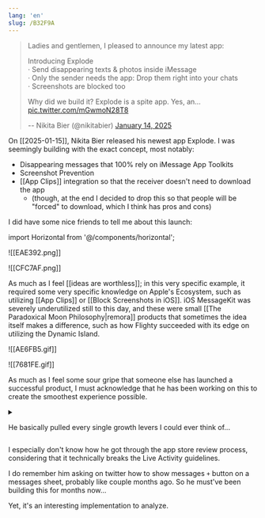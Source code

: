 ```yaml
---
lang: 'en'
slug: /B32F9A
---
```


> Ladies and gentlemen, I pleased to announce my latest app:
>
> Introducing Explode  
> · Send disappearing texts & photos inside iMessage  
> · Only the sender needs the app: Drop them right into your chats  
> · Screenshots are blocked too
>
> Why did we build it? Explode is a spite app. Yes, an… [pic.twitter.com/mGwmoN28T8](https://t.co/mGwmoN28T8)
>
> -- Nikita Bier (@nikitabier) [January 14, 2025](https://twitter.com/nikitabier/status/1879206793118658974?ref_src=twsrc%5Etfw)

On [[2025-01-15]], Nikita Bier released his newest app Explode. I was seemingly building with the exact concept, most notably:

- Disappearing messages that 100% rely on iMessage App Toolkits
- Screenshot Prevention
- [[App Clips]] integration so that the receiver doesn't need to download the app
  - (though, at the end I decided to drop this so that people will be "forced" to download, which I think has pros and cons)

I did have some nice friends to tell me about this launch:

import Horizontal from '@/components/horizontal';

<Horizontal>

![[EAE392.png]]

![[CFC7AF.png]]

</Horizontal>

As much as I feel [[ideas are worthless]]; in this very specific example, it required some very specific knowledge on Apple's Ecosystem, such as utilizing [[App Clips]] or [[Block Screenshots in iOS]]. iOS MessageKit was severely underutilized still to this day, and these were small [[The Paradoxical Moon Philosophy|remora]] products that sometimes the idea itself makes a difference, such as how Flighty succeeded with its edge on utilizing the Dynamic Island.

<Horizontal>

![[AE6FB5.gif]]

![[7681FE.gif]]

</Horizontal>

As much as I feel some sour gripe that someone else has launched a successful product, I must acknowledge that he has been working on this to create the smoothest experience possible.

<details>
<summary>

He basically pulled every single growth levers I could ever think of...

</summary>

![[6A9632.gif]]

![[4FBA41.png]]

![[53A5CE.png]]

![[738EF9.png]]

> Ok hear me out.  
> Snapchat but it works in iMessage [pic.twitter.com/Aia984yZ6v](https://t.co/Aia984yZ6v)
>
> -- Explode App (@explodeapp) [January 14, 2025](https://twitter.com/explodeapp/status/1879253412539433060?ref_src=twsrc%5Etfw)

![[574079.png]]

> naming your company Tap Get to boost app downloads is absolutely genius [https://t.co/5uzefnmbwX](https://t.co/5uzefnmbwX) [pic.twitter.com/kLCU3FACpE](https://t.co/kLCU3FACpE)
>
> -- juan (@juanbuis) [January 14, 2025](https://twitter.com/juanbuis/status/1879215293513572615?ref_src=twsrc%5Etfw)

> Using an ascii arrow on input placeholder + PiP instructions is also genius [@nikitabier](https://twitter.com/nikitabier?ref_src=twsrc%5Etfw) is truly built different [pic.twitter.com/cJqWZCbDzG](https://t.co/cJqWZCbDzG)
>
> -- Olivier (@StonkyOli) [January 14, 2025](https://twitter.com/StonkyOli/status/1879267066555056446?ref_src=twsrc%5Etfw)

![[246C13.png]]

![[9E72D2.png]]

- https://x.com/StonkyOli/status/1879267066555056446
- https://x.com/john_tans/status/1879310772289105967
- https://x.com/spottedinprod/status/1879290007288177007

</details>

I especially don't know how he got through the app store review process, considering that it technically breaks the Live Activity guidelines.

I do remember him asking on twitter how to show messages `+` button on a messages sheet, probably like couple months ago. So he must've been building this for months now...

Yet, it's an interesting implementation to analyze.
